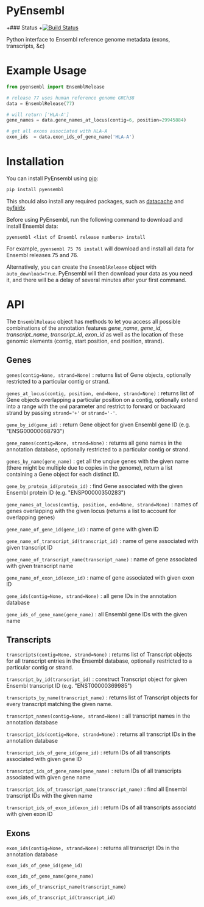 PyEnsembl
=======

+### Status
+[![Build Status](https://travis-ci.org/hammerlab/pyensembl.png)](https://travis-ci.org/hammerlab/pyensembl)

Python interface to Ensembl reference genome metadata (exons, transcripts, &c)

# Example Usage

```python
from pyensembl import EnsemblRelease

# release 77 uses human reference genome GRCh38
data = EnsemblRelease(77)

# will return ['HLA-A']
gene_names = data.gene_names_at_locus(contig=6, position=29945884)

# get all exons associated with HLA-A
exon_ids  = data.exon_ids_of_gene_name('HLA-A')
```

# Installation

You can install PyEnsembl using [pip](https://pip.pypa.io/en/latest/quickstart.html):

```sh
pip install pyensembl
```

This should also install any required packages, such as [datacache](https://github.com/hammerlab/datacache) and
[pyfaidx](https://pypi.python.org/pypi/pyfaidx).

Before using PyEnsembl, run the following command to download and install
Ensembl data:

```
pyensembl <list of Ensembl release numbers> install
```

For example, `pyensembl 75 76 install` will download and install all
data for Ensembl releases 75 and 76.

Alternatively, you can create the `EnsemblRelease` object with
`auto_download=True`. PyEnsembl will then download your data as you
need it, and there will be a delay of several minutes after your first
command.

# API

The `EnsemblRelease` object has methods to let you access all possible
combinations of the annotation features *gene\_name*, *gene\_id*,
*transcript\_name*, *transcript\_id*, *exon\_id* as well as the location of
these genomic elements (contig, start position, end position, strand).

## Genes

`genes(contig=None, strand=None)`
: returns list of Gene objects, optionally restricted to a particular contig
or strand.

`genes_at_locus(contig, position, end=None, strand=None)`
: returns list of Gene objects overlapping a particular position on a contig,
optionally extend into a range with the `end` parameter and restrict to
forward or backward strand by passing `strand='+'` or `strand='-'`.

`gene_by_id(gene_id)`
: return Gene object for given Ensembl gene ID (e.g. "ENSG00000068793")

`gene_names(contig=None, strand=None)`
: returns all gene names in the annotation database, optionally restricted
to a particular contig or strand.

`genes_by_name(gene_name)`
 : get all the unqiue genes with the given name (there might be multiple
due to copies in the genome), return a list containing a Gene object for each
distinct ID.

`gene_by_protein_id(protein_id)`
: find Gene associated with the given Ensembl protein ID (e.g. "ENSP00000350283")

`gene_names_at_locus(contig, position, end=None, strand=None)`
: names of genes overlapping with the given locus
(returns a list to account for overlapping genes)

`gene_name_of_gene_id(gene_id)`
: name of gene with given ID

`gene_name_of_transcript_id(transcript_id)`
: name of gene associated with given transcript ID

`gene_name_of_transcript_name(transcript_name)`
: name of gene associated with given transcript name

`gene_name_of_exon_id(exon_id)`
: name of gene associated with given exon ID

`gene_ids(contig=None, strand=None)`
: all gene IDs in the annotation database

`gene_ids_of_gene_name(gene_name)`
: all Ensembl gene IDs with the given name


## Transcripts

`transcripts(contig=None, strand=None)`
: returns list of Transcript objects for all transcript entries in the
Ensembl database, optionally restricted to a particular contig or strand.

`transcript_by_id(transcript_id)`
: construct Transcript object for given Ensembl transcript ID (e.g. "ENST00000369985")

`transcripts_by_name(transcript_name)`
: returns list of Transcript objects for every transcript matching the given name.

`transcript_names(contig=None, strand=None)`
: all transcript names in the annotation database

`transcript_ids(contig=None, strand=None)`
: returns all transcript IDs in the annotation database

`transcript_ids_of_gene_id(gene_id)`
: return IDs of all transcripts associated with given gene ID

`transcript_ids_of_gene_name(gene_name)`
: return IDs of all transcripts associated with given gene name

`transcript_ids_of_transcript_name(transcript_name)`
: find all Ensembl transcript IDs with the given name

`transcript_ids_of_exon_id(exon_id)`
: return IDs of all transcripts associatd with given exon ID


## Exons

`exon_ids(contig=None, strand=None)`
: returns all transcript IDs in the annotation database

`exon_ids_of_gene_id(gene_id)`

`exon_ids_of_gene_name(gene_name)`

`exon_ids_of_transcript_name(transcript_name)`

`exon_ids_of_transcript_id(transcript_id)`

